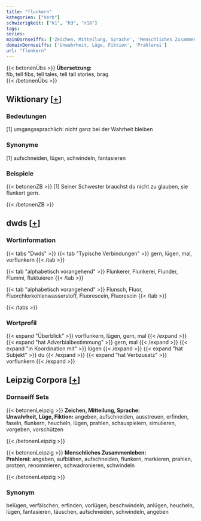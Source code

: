 ```yaml
---
title: "flunkern"
kategorien: ["Verb"]
schwierigkeit: ["k1", "h3", "r18"]
tags:
series:
mainDornseiffs: ['Zeichen, Mitteilung, Sprache', 'Menschliches Zusammenleben']
domainDornseiffs: ['Unwahrheit, Lüge, Fiktion', 'Prahlerei']
url: "flunkern"
---
```


{{< betonenÜbs >}}
**Übersetzung:**  
fib, tell fibs, tell tales, tell tall stories, brag  
{{< /betonenÜbs >}}

## Wiktionary [[+](https://de.wiktionary.org/wiki/flunkern)]

### Bedeutungen
[1] umgangssprachlich: nicht ganz bei der Wahrheit bleiben  

### Synonyme
[1] aufschneiden, lügen, schwindeln, fantasieren  

### Beispiele
{{< betonenZB >}}
[1] Seiner Schwester brauchst du nicht zu glauben, sie flunkert gern.  

{{< /betonenZB >}}


## dwds [[+](https://www.dwds.de/wb/flunkern)]

### Wortinformation
{{< tabs "Dwds" >}}
{{< tab "Typische Verbindungen" >}}
gern, lügen, mal, vorflunkern
{{< /tab >}}

{{< tab "alphabetisch vorangehend" >}}
Flunkerer, Flunkerei, Flunder, Flummi, fluktuieren
{{< /tab >}}

{{< tab "alphabetisch vorangehend" >}}
Flunsch, Fluor, Fluorchlorkohlenwasserstoff, Fluorescein, Fluorescin
{{< /tab >}}

{{< /tabs >}}

### Wortprofil
{{< expand "Überblick" >}} vorflunkern, lügen, gern, mal {{< /expand >}}
{{< expand "hat Adverbialbestimmung" >}} gern, mal {{< /expand >}}
{{< expand "in Koordination mit" >}} lügen {{< /expand >}}
{{< expand "hat Subjekt" >}} du {{< /expand >}}
{{< expand "hat Verbzusatz" >}} vorflunkern {{< /expand >}}

## Leipzig Corpora [[+](https://corpora.uni-leipzig.de/en/res?word=flunkern&corpusId=deu_newscrawl-public_2018)]

### Dornseiff Sets
{{< betonenLeipzig >}}
**Zeichen, Mitteilung, Sprache:**  
**Unwahrheit, Lüge, Fiktion:** angeben, aufschneiden, ausstreuen, erfinden, faseln, flunkern, heucheln, lügen, prahlen, schauspielern, simulieren, vorgeben, vorschützen  

{{< /betonenLeipzig >}}


{{< betonenLeipzig >}}
**Menschliches Zusammenleben:**  
**Prahlerei:** angeben, aufblähen, aufschneiden, flunkern, markieren, prahlen, protzen, renommieren, schwadronieren, schwindeln  

{{< /betonenLeipzig >}}

### Synonym
belügen, verfälschen, erfinden, vorlügen, beschwindeln, anlügen, heucheln, lügen, fantasieren, täuschen, aufschneiden, schwindeln, angeben


